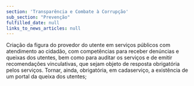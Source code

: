 ```yaml
---
section: 'Transparência e Combate à Corrupção'
sub_section: "Prevenção"
fulfilled_date: null
links_to_news_articles: null
---
```


Criação da figura do provedor do utente em serviços públicos com atendimento ao cidadão, com competências para receber denúncias e queixas dos utentes, bem como para auditar os serviços e de emitir recomendações vinculativas, que sejam objeto de resposta obrigatória pelos serviços. Tornar, ainda, obrigatória, em cadaserviço, a existência de um portal da queixa dos utentes;
